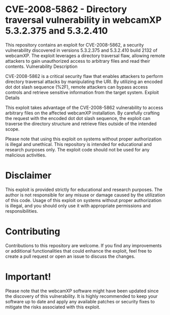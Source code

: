 # CVE-2008-5862 - Directory traversal vulnerability in webcamXP 5.3.2.375 and 5.3.2.410

This repository contains an exploit for CVE-2008-5862, a security vulnerability discovered in versions 5.3.2.375 and 5.3.2.410 build 2132 of webcamXP. The exploit leverages a directory traversal flaw, allowing remote attackers to gain unauthorized access to arbitrary files and read their contents.
Vulnerability Description

CVE-2008-5862 is a critical security flaw that enables attackers to perform directory traversal attacks by manipulating the URI. By utilizing an encoded dot dot slash sequence (%2F), remote attackers can bypass access controls and retrieve sensitive information from the target system.
Exploit Details

This exploit takes advantage of the CVE-2008-5862 vulnerability to access arbitrary files on the affected webcamXP installation. By carefully crafting the request with the encoded dot dot slash sequence, the exploit can traverse the directory structure and retrieve files outside of the intended scope.

Please note that using this exploit on systems without proper authorization is illegal and unethical. This repository is intended for educational and research purposes only. The exploit code should not be used for any malicious activities.

# Disclaimer

This exploit is provided strictly for educational and research purposes. The author is not responsible for any misuse or damage caused by the utilization of this code. Usage of this exploit on systems without proper authorization is illegal, and you should only use it with appropriate permissions and responsibilities.

# Contributing

Contributions to this repository are welcome. If you find any improvements or additional functionalities that could enhance the exploit, feel free to create a pull request or open an issue to discuss the changes.

# Important!

Please note that the webcamXP software might have been updated since the discovery of this vulnerability. It is highly recommended to keep your software up to date and apply any available patches or security fixes to mitigate the risks associated with this exploit.
